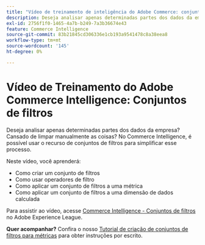 ```yaml
---
title: "Vídeo de treinamento de inteligência do Adobe Commerce: conjuntos de filtros"
description: Deseja analisar apenas determinadas partes dos dados da empresa? Cansado de limpar manualmente as coisas? No Adobe Commerce Intelligence, é possível usar o recurso de conjuntos de filtros para simplificar esse processo.
exl-id: 2756f1f0-1465-4a7b-b249-7a3b36674e43
feature: Commerce Intelligence
source-git-commit: 83b21845cd306336e1cb193a9541478c8a38eea8
workflow-type: tm+mt
source-wordcount: '145'
ht-degree: 0%

---
```


# Vídeo de Treinamento do Adobe Commerce Intelligence: Conjuntos de filtros

Deseja analisar apenas determinadas partes dos dados da empresa? Cansado de limpar manualmente as coisas? No Commerce Intelligence, é possível usar o recurso de conjuntos de filtros para simplificar esse processo.

Neste vídeo, você aprenderá:

* Como criar um conjunto de filtros
* Como usar operadores de filtro
* Como aplicar um conjunto de filtros a uma métrica
* Como aplicar um conjunto de filtros a uma dimensão de dados calculada

Para assistir ao vídeo, acesse [Commerce Intelligence - Conjuntos de filtros](/docs/commerce-learn/tutorials/business-intelligence/filter-sets.html) no Adobe Experience League.

**Quer acompanhar?** Confira o nosso [Tutorial de criação de conjuntos de filtros para métricas](/docs/commerce-business-intelligence/mbi/build/reports/ess-manage-data-filters.html) para obter instruções por escrito.

